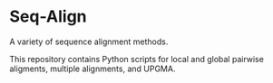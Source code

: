 # Seq-Align
A variety of sequence alignment methods.

This repository contains Python scripts for local and global pairwise aligments, multiple alignments, and UPGMA.
